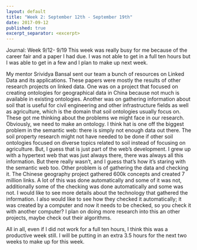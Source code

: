 ```yaml
---
layout: default
title: "Week 2: September 12th - September 19th"
date: 2017-09-12
published: true
excerpt_separator: <excerpt>
---
```

Journal: Week 9/12- 9/19
This week was really busy for me because of the career fair and a paper I had due. I was not able to get in a full ten hours but I was able to get in a few and I plan to make up next week.

My mentor Srividya Bansal sent our team a bunch of resources on Linked Data and its applications. These papers were mostly the results of other research projects on linked data. One was on a project that focused on creating ontologies for geographical data in China because not much is available in existing ontologies. Another was on gathering information about soil that is useful for civil engineering and other infrastructure fields as well as agriculture, which is the domain that soil ontologies usually focus on. These got me thinking about the problems we might face in our research. Obviously, we need to make an ontology. I think hat is one off the biggest problem in the semantic web: there is simply not enough data out there. The soil property research might not have needed to be done if other soil ontologies focused on diverse topics related to soil instead of focusing on agriculture. But, I guess that is just part of the web’s development. I grew up with a hypertext web that was just always there, there was always all this information. But there really wasn’t, and I guess that’s how it’s staring with the semantic web too. Other problem is of gathering the data and checking it. The Chinese geography project gathered 600k concepts and created 7 million links. A lot of this was done automatically and some of it was not, additionally some of the checking was done automatically and some was not. I would like to see more details about the technology that gathered the information. I also would like to see how they checked it automatically; it was created by a computer and now it needs to be checked, so you check it with another computer? I plan on doing more research into this an other projects, maybe check out their algorithms.

All in all, even if I did not work for a full ten hours, I think this was a productive week still. I will be putting in an extra 3.5 hours for the next two weeks to make up for this week.
